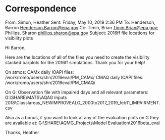 # Correspondence

From: Simon, Heather 
Sent: Friday, May 10, 2019 2:36 PM
To: Henderson, Barron <Henderson.Barron@epa.gov>
Cc: Timin, Brian <Timin.Brian@epa.gov>; Phillips, Sharon <phillips.sharon@epa.gov>
Subject: 2016ff file locations for visibility plots

Hi Barron,

Here are the locations of all of the files you need to create the visibility stacked barplots for the 2016ff simulations.  Thank you for your help!

On atmos:
CAMx daily IOAPI files: /work/romo/users/shn/2016eval/PM_CAMx/
CMAQ daily IOAPI files: /work/romo/users/shn/2016eval/PM_CMAQ/

On G:
Observation file with impaired days and all relevant parameters: G:\SHARE\MATS\AQAG Inputs 2018\ClassIareas_NEWIMPROVEALG_2000to2017_2019_feb11_IMPAIRMENT.csv

Also as a bonus, if you want to look at any of the evaluation plots on G they are available at: G:\SHARE\AQMG_Projects\Model Evaluation\2016beta_eval

Thanks,
Heather

